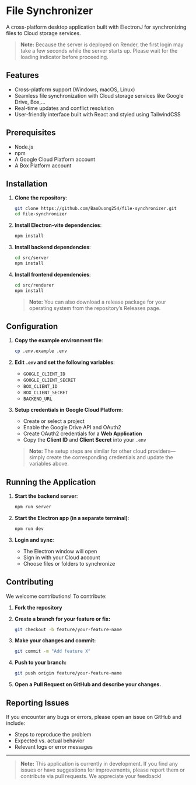 # File Synchronizer

A cross-platform desktop application built with ElectronJ for synchronizing files to Cloud storage services.

> **Note:** Because the server is deployed on Render, the first login may take a few seconds while the server starts up. Please wait for the loading indicator before proceeding.

## Features

- Cross-platform support (Windows, macOS, Linux)
- Seamless file synchronization with Cloud storage services like Google Drive, Box,...
- Real-time updates and conflict resolution
- User-friendly interface built with React and styled using TailwindCSS

## Prerequisites

- Node.js
- npm
- A Google Cloud Platform account
- A Box Platform account

## Installation

1. **Clone the repository**:

    ```bash
    git clone https://github.com/BaoDuong254/file-synchronizer.git
    cd file-synchronizer
    ```

2. **Install Electron-vite dependencies**:

    ```bash
    npm install
    ```

3. **Install backend dependencies**:

    ```bash
    cd src/server
    npm install
    ```

4. **Install frontend dependencies**:

    ```bash
    cd src/renderer
    npm install
    ```

    > **Note:** You can also download a release package for your operating system from the repository’s Releases page.

## Configuration

1. **Copy the example environment file**:

    ```bash
    cp .env.example .env
    ```

2. **Edit `.env` and set the following variables**:

    - `GOOGLE_CLIENT_ID`
    - `GOOGLE_CLIENT_SECRET`
    - `BOX_CLIENT_ID`
    - `BOX_CLIENT_SECRET`
    - `BACKEND_URL`

3. **Setup credentials in Google Cloud Platform**:

    - Create or select a project
    - Enable the Google Drive API and OAuth2
    - Create OAuth2 credentials for a **Web Application**
    - Copy the **Client ID** and **Client Secret** into your `.env`

    > **Note:** The setup steps are similar for other cloud providers—simply create the corresponding credentials and update the variables above.

## Running the Application

1. **Start the backend server**:

    ```bash
    npm run server
    ```

2. **Start the Electron app (in a separate terminal)**:

    ```bash
    npm run dev
    ```

3. **Login and sync**:

    - The Electron window will open
    - Sign in with your Cloud account
    - Choose files or folders to synchronize

## Contributing

We welcome contributions! To contribute:

1. **Fork the repository**
2. **Create a branch for your feature or fix:**

    ```bash
    git checkout -b feature/your-feature-name
    ```

3. **Make your changes and commit:**

    ```bash
    git commit -m "Add feature X"
    ```

4. **Push to your branch:**

    ```bash
    git push origin feature/your-feature-name
    ```

5. **Open a Pull Request on GitHub and describe your changes.**

## Reporting Issues

If you encounter any bugs or errors, please open an issue on GitHub and include:

- Steps to reproduce the problem
- Expected vs. actual behavior
- Relevant logs or error messages

---

> **Note:** This application is currently in development. If you find any issues or have suggestions for improvements, please report them or contribute via pull requests. We appreciate your feedback!

